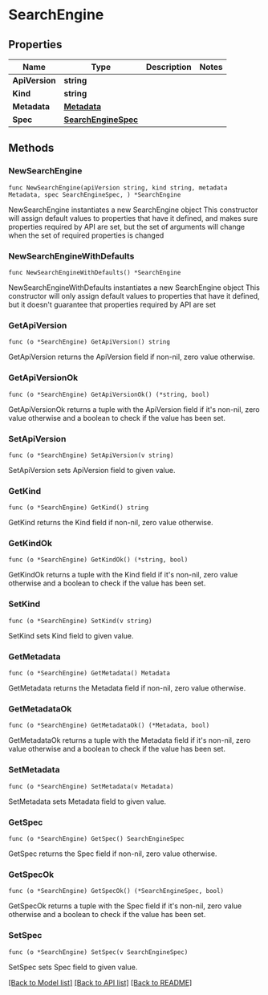 # SearchEngine

## Properties

Name | Type | Description | Notes
------------ | ------------- | ------------- | -------------
**ApiVersion** | **string** |  | 
**Kind** | **string** |  | 
**Metadata** | [**Metadata**](Metadata.md) |  | 
**Spec** | [**SearchEngineSpec**](SearchEngineSpec.md) |  | 

## Methods

### NewSearchEngine

`func NewSearchEngine(apiVersion string, kind string, metadata Metadata, spec SearchEngineSpec, ) *SearchEngine`

NewSearchEngine instantiates a new SearchEngine object
This constructor will assign default values to properties that have it defined,
and makes sure properties required by API are set, but the set of arguments
will change when the set of required properties is changed

### NewSearchEngineWithDefaults

`func NewSearchEngineWithDefaults() *SearchEngine`

NewSearchEngineWithDefaults instantiates a new SearchEngine object
This constructor will only assign default values to properties that have it defined,
but it doesn't guarantee that properties required by API are set

### GetApiVersion

`func (o *SearchEngine) GetApiVersion() string`

GetApiVersion returns the ApiVersion field if non-nil, zero value otherwise.

### GetApiVersionOk

`func (o *SearchEngine) GetApiVersionOk() (*string, bool)`

GetApiVersionOk returns a tuple with the ApiVersion field if it's non-nil, zero value otherwise
and a boolean to check if the value has been set.

### SetApiVersion

`func (o *SearchEngine) SetApiVersion(v string)`

SetApiVersion sets ApiVersion field to given value.


### GetKind

`func (o *SearchEngine) GetKind() string`

GetKind returns the Kind field if non-nil, zero value otherwise.

### GetKindOk

`func (o *SearchEngine) GetKindOk() (*string, bool)`

GetKindOk returns a tuple with the Kind field if it's non-nil, zero value otherwise
and a boolean to check if the value has been set.

### SetKind

`func (o *SearchEngine) SetKind(v string)`

SetKind sets Kind field to given value.


### GetMetadata

`func (o *SearchEngine) GetMetadata() Metadata`

GetMetadata returns the Metadata field if non-nil, zero value otherwise.

### GetMetadataOk

`func (o *SearchEngine) GetMetadataOk() (*Metadata, bool)`

GetMetadataOk returns a tuple with the Metadata field if it's non-nil, zero value otherwise
and a boolean to check if the value has been set.

### SetMetadata

`func (o *SearchEngine) SetMetadata(v Metadata)`

SetMetadata sets Metadata field to given value.


### GetSpec

`func (o *SearchEngine) GetSpec() SearchEngineSpec`

GetSpec returns the Spec field if non-nil, zero value otherwise.

### GetSpecOk

`func (o *SearchEngine) GetSpecOk() (*SearchEngineSpec, bool)`

GetSpecOk returns a tuple with the Spec field if it's non-nil, zero value otherwise
and a boolean to check if the value has been set.

### SetSpec

`func (o *SearchEngine) SetSpec(v SearchEngineSpec)`

SetSpec sets Spec field to given value.



[[Back to Model list]](../README.md#documentation-for-models) [[Back to API list]](../README.md#documentation-for-api-endpoints) [[Back to README]](../README.md)


